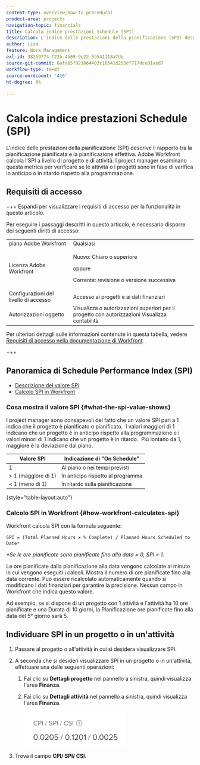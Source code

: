 ```yaml
---
content-type: overview;how-to-procedural
product-area: projects
navigation-topic: financials
title: Calcola indice prestazioni Schedule (SPI)
description: L'indice delle prestazioni della pianificazione (SPI) descrive il rapporto tra la pianificazione pianificata e la pianificazione effettiva.
author: Lisa
feature: Work Management
exl-id: 38259774-f22b-4b69-9e22-5b541118a7de
source-git-commit: 6afa65f921864403c10541d283ef717dce81aed7
workflow-type: tm+mt
source-wordcount: '416'
ht-degree: 0%

---
```


# Calcola indice prestazioni Schedule (SPI)

<!--
<p data-mc-conditions="QuicksilverOrClassic.Draft mode">(NOTE: Linked to the product. Do not change link.)</p>
-->

L&#39;indice delle prestazioni della pianificazione (SPI) descrive il rapporto tra la pianificazione pianificata e la pianificazione effettiva. Adobe Workfront calcola l’SPI a livello di progetto e di attività. I project manager esaminano questa metrica per verificare se le attività o i progetti sono in fase di verifica in anticipo o in ritardo rispetto alla programmazione.

## Requisiti di accesso

+++ Espandi per visualizzare i requisiti di accesso per la funzionalità in questo articolo.

Per eseguire i passaggi descritti in questo articolo, è necessario disporre dei seguenti diritti di accesso:

<table style="table-layout:auto"> 
 <col> 
 <col> 
 <tbody> 
  <tr> 
   <td role="rowheader">piano Adobe Workfront</td> 
   <td>Qualsiasi</td> 
  </tr> 
  <tr> 
   <td role="rowheader">Licenza Adobe Workfront</td> 
   <td>
   <p>Nuovo: Chiaro o superiore</p>
   <p>oppure</p>
   <p>Corrente: revisione o versione successiva</p></td>  
  </tr> 
  <tr> 
   <td role="rowheader">Configurazioni del livello di accesso</td> 
   <td>Accesso ai progetti e ai dati finanziari</td> 
  </tr> 
  <tr> 
   <td role="rowheader">Autorizzazioni oggetto</td> 
   <td>Visualizza o autorizzazioni superiori per il progetto con autorizzazioni Visualizza contabilità</td> 
  </tr> 
 </tbody> 
</table>

Per ulteriori dettagli sulle informazioni contenute in questa tabella, vedere [Requisiti di accesso nella documentazione di Workfront](/help/quicksilver/administration-and-setup/add-users/access-levels-and-object-permissions/access-level-requirements-in-documentation.md).

+++

## Panoramica di Schedule Performance Index (SPI)

* [Descrizione del valore SPI](#what-the-spi-value-shows)
* [Calcolo SPI in Workfront](#how-workfront-calculates-spi)

### Cosa mostra il valore SPI {#what-the-spi-value-shows}

I project manager sono consapevoli del fatto che un valore SPI pari a 1 indica che il progetto è pianificato o pianificato.  I valori maggiori di 1 indicano che un progetto è in anticipo rispetto alla programmazione e i valori minori di 1 indicano che un progetto è in ritardo.  Più lontano da 1, maggiore è la deviazione dal piano.

| **Valore SPI** | **Indicazione di &quot;On Schedule&quot;** |
|---|---|
| 1 | Al piano o nei tempi previsti |
| > 1 (maggiore di 1) | In anticipo rispetto al programma |
| &lt; 1 (meno di 1) | In ritardo sulla pianificazione |

{style="table-layout:auto"}

### Calcolo SPI in Workfront  {#how-workfront-calculates-spi}

Workfront calcola SPI con la formula seguente:

```
SPI = (Total Planned Hours x % Complete) / Planned Hours Scheduled to Date*
```

*&#42;Se le ore pianificate sono pianificate fino alla data = 0, SPI = 1*.

Le ore pianificate dalla pianificazione alla data vengono calcolate al minuto in cui vengono eseguiti i calcoli. Mostra il numero di ore pianificate fino alla data corrente. Può essere ricalcolato automaticamente quando si modificano i dati finanziari per garantire la precisione. Nessun campo in Workfront che indica questo valore.

Ad esempio, se si dispone di un progetto con 1 attività e l&#39;attività ha 10 ore pianificate e una Durata di 10 giorni, la Pianificazione ore pianificate fino alla data del 5° giorno sarà 5. 

## Individuare SPI in un progetto o in un&#39;attività

1. Passare al progetto o all&#39;attività in cui si desidera visualizzare SPI.
1. A seconda che si desideri visualizzare SPI in un progetto o in un&#39;attività, effettuare una delle seguenti operazioni:

   1. Fai clic su **Dettagli progetto** nel pannello a sinistra, quindi visualizza l&#39;area **Finanza**.

   1. Fai clic su **Dettagli attività** nel pannello a sinistra, quindi visualizza l&#39;area **Finanza**.

      ![](assets/spi-on-project-nwe.png)

1. Trova il campo **CPI/ SPI/ CSI**.
